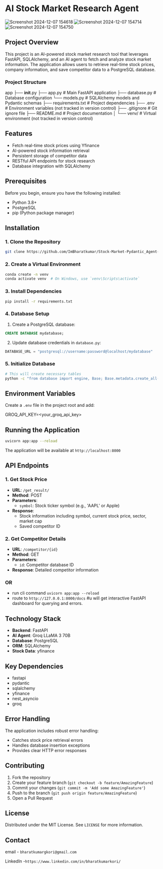 # AI Stock Market Research Agent
![Screenshot 2024-12-07 154618](https://github.com/user-attachments/assets/90eebb01-a8b7-45a5-80f9-08ad7cb4e375)
![Screenshot 2024-12-07 154714](https://github.com/user-attachments/assets/b6a9df1a-7fbd-4805-9812-837091d9be3d)
![Screenshot 2024-12-07 154750](https://github.com/user-attachments/assets/12b44e98-1f5c-474f-a01b-0ec03d572a6f)

## Project Overview

This project is an AI-powered stock market research tool that leverages FastAPI, SQLAlchemy, and an AI agent to fetch and analyze stock market information. The application allows users to retrieve real-time stock prices, company information, and save competitor data to a PostgreSQL database.

### Project Structure

app
├── __init__.py
├── app.py             # Main FastAPI application
├── database.py        # Database configuration
└── models.py          # SQLAlchemy models and Pydantic schemas
├── requirements.txt   # Project dependencies
├── .env               # Environment variables (not tracked in version control)
├── .gitignore         # Git ignore file
├── README.md          # Project documentation
│
└── venv/              # Virtual environment (not tracked in version control)

## Features

- Fetch real-time stock prices using Yfinance
- AI-powered stock information retrieval
- Persistent storage of competitor data
- RESTful API endpoints for stock research
- Database integration with SQLAlchemy

## Prerequisites

Before you begin, ensure you have the following installed:

- Python 3.8+
- PostgreSQL
- pip (Python package manager)

## Installation

### 1. Clone the Repository

```bash
git clone https://github.com/ImBharatkumar/Stock-Market-Pydantic_Agent-.git
```

### 2. Create a Virtual Environment

```bash
conda create -n venv
conda activate venv  # On Windows, use `venv\Scripts\activate`
```

### 3. Install Dependencies

```bash
pip install -r requirements.txt
```

### 4. Database Setup

1. Create a PostgreSQL database:
```sql
CREATE DATABASE mydatabase;
```

2. Update database credentials in `database.py`:
```python
DATABASE_URL = "postgresql://username:password@localhost/mydatabase"
```

### 5. Initialize Database

```bash
# This will create necessary tables
python -c "from database import engine, Base; Base.metadata.create_all(bind=engine)"
```

## Environment Variables

Create a `.env` file in the project root and add:

GROQ_API_KEY=<your_groq_api_key>

## Running the Application

```bash
uvicorn app:app --reload
```

The application will be available at `http://localhost:8000`

## API Endpoints

### 1. Get Stock Price

- **URL**: `/get_result/`
- **Method**: POST
- **Parameters**:
  - `symbol`: Stock ticker symbol (e.g., 'AAPL' or Apple)
- **Response**:
  - Stock information including symbol, current stock price, sector, market cap
  - Saved competitor ID

### 2. Get Competitor Details

- **URL**: `/competitor/{id}`
- **Method**: GET
- **Parameters**:
  - `id`: Competitor database ID
- **Response**: Detailed competitor information

### OR

- run cli command `uvicorn app:app --reload`
- route to `http://127.0.0.1:8000/docs` #u will get interactive FastAPI dashboard for querying and errors.

## Technology Stack

- **Backend**: FastAPI
- **AI Agent**: Groq LLaMA 3 70B
- **Database**: PostgreSQL
- **ORM**: SQLAlchemy
- **Stock Data**: yfinance

## Key Dependencies

- fastapi
- pydantic
- sqlalchemy
- yfinance
- nest_asyncio
- groq

## Error Handling

The application includes robust error handling:

- Catches stock price retrieval errors
- Handles database insertion exceptions
- Provides clear HTTP error responses

## Contributing

1. Fork the repository
2. Create your feature branch (`git checkout -b feature/AmazingFeature`)
3. Commit your changes (`git commit -m 'Add some AmazingFeature'`)
4. Push to the branch (`git push origin feature/AmazingFeature`)
5. Open a Pull Request

## License

Distributed under the MIT License. See `LICENSE` for more information.

## Contact

email - `bharatkumargkori@gmail.com`

LinkedIn -`https://www.linkedin.com/in/bharatkumarkori/`
